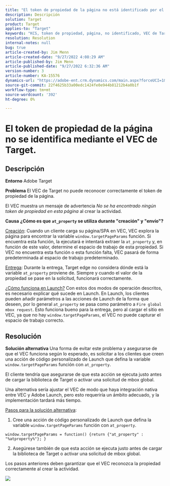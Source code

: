 ```yaml
---
title: "El token de propiedad de la página no está identificado por el VEC de Target"
description: Descripción
solution: Target
product: Target
applies-to: "Target"
keywords: "KCS, token de propiedad, página, no identificado, VEC de Target, Adobe Target, at_property, función window.targetPageParams"
resolution: Resolution
internal-notes: null
bug: true
article-created-by: Jim Menn
article-created-date: "9/27/2022 4:08:29 AM"
article-published-by: Jim Menn
article-published-date: "9/27/2022 6:32:36 AM"
version-number: 3
article-number: KA-15576
dynamics-url: "https://adobe-ent.crm.dynamics.com/main.aspx?forceUCI=1&pagetype=entityrecord&etn=knowledgearticle&id=32246c07-1a3e-ed11-9db1-0022480866ad"
source-git-commit: 22f4625b33a00edc1424fe0e944b81212b4a0b1f
workflow-type: tm+mt
source-wordcount: '392'
ht-degree: 0%

---
```


# El token de propiedad de la página no se identifica mediante el VEC de Target.

## Descripción


<b>Entorno</b>
Adobe Target

<b>Problema</b>
El VEC de Target no puede reconocer correctamente el token de propiedad de la página.

El VEC muestra un mensaje de advertencia *No se ha encontrado ningún token de propiedad en esta página* al crear la actividad.

<b>Causa</b>
<b>¿Cómo es que `at_property` se utiliza durante &quot;creación&quot; y &quot;envío&quot;?</b>

<u>Creación</u>: Cuando un cliente carga su página/SPA en VEC, VEC explora la página para encontrar la variable `window.targetPageParams` función.
Si encuentra esta función, la ejecutará e intentará extraer la `at_property` y, en función de este valor, determine el espacio de trabajo de esta propiedad.
Si VEC no encuentra esta función o esta función falta, VEC pasará de forma predeterminada al espacio de trabajo predeterminado.

<u>Entrega</u>: Durante la entrega, Target edge no considera dónde está la variable `at_property` proviene de. Siempre y cuando el valor de la propiedad se pase en la solicitud, funcionará correctamente.

<u>¿Cómo funciona en Launch?</u>
Con estos dos modos de operación descritos, es necesario explicar qué sucede en Launch.
En Launch, los clientes pueden añadir parámetros a las acciones de Launch de la forma que deseen, por lo general `at_property` se pasa como parámetro a `Fire global mbox request`.
Esto funciona bueno para la entrega, pero al cargar el sitio en VEC, ya que no hay `window.targetPageParams`, el VEC no puede capturar el espacio de trabajo correcto.


## Resolución


<b>Solución alternativa</b>
Una forma de evitar este problema y asegurarse de que el VEC funciona según lo esperado, es solicitar a los clientes que creen una acción de código personalizado de Launch que defina la variable `window.targetPageParams` función con `at_property`.

El cliente tendría que asegurarse de que esta acción se ejecuta justo antes de cargar la biblioteca de Target o activar una solicitud de mbox global.

Una alternativa sería ajustar el VEC de modo que haya integración nativa entre VEC y Adobe Launch, pero esto requeriría un ámbito adecuado, y la implementación tardará más tiempo.

<u>Pasos para la solución alternativa</u>:

1. Cree una acción de código personalizado de Launch que defina la variable `window.targetPageParams` función con `at_property`.


```
window.targetPageParams = function() {return {"at_property" : "%atproperty%"}; }
```


2. Asegúrese también de que esta acción se ejecuta justo antes de cargar la biblioteca de Target o activar una solicitud de mbox global.

Los pasos anteriores deben garantizar que el VEC reconozca la propiedad correctamente al crear la actividad.

![](http://omniture.custhelp.com/ci/inlineImage/get/3018176/a5a902ecd7ac849bb5bf0fa7e22e14e7)
